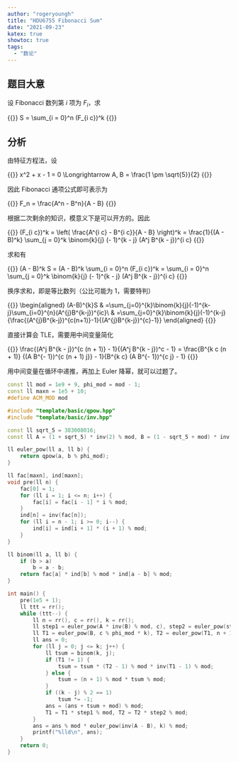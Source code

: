 ```yaml
---
author: "rogeryoungh"
title: "HDU6755 Fibonacci Sum"
date: "2021-09-23"
katex: true
showtoc: true
tags: 
  - "数论"
---
```


## 题目大意

设 Fibonacci 数列第 $i$ 项为 $F_i$，求

{{<display-math>}}
S = \sum_{i = 0}^n (F_{i c})^k
{{</display-math>}}

## 分析

由特征方程法，设

{{<display-math>}}
x^2 + x - 1 = 0 \Longrightarrow A, B = \frac{1 \pm \sqrt{5}}{2}
{{</display-math>}}

因此 Fibonacci 通项公式即可表示为

{{<display-math>}}
F_n = \frac{A^n - B^n}{A - B}
{{</display-math>}}

根据二次剩余的知识，模意义下是可以开方的。因此

{{<display-math>}}
(F_{i c})^k = \left( \frac{A^{i c} - B^{i c}}{A - B} \right)^k
= \frac{1}{(A - B)^k} \sum_{j = 0}^k \binom{k}{j} (- 1)^{k - j} (A^j B^{k - j})^{i c}
{{</display-math>}}

求和有

{{<display-math>}}
(A - B)^k S = (A - B)^k \sum_{i = 0}^n (F_{i c})^k = \sum_{i = 0}^n \sum_{j
= 0}^k \binom{k}{j} (- 1)^{k - j} (A^j B^{k - j})^{i c}
{{</display-math>}}

换序求和，即是等比数列（公比可能为 $1$，需要特判）

{{<display-math>}}
\begin{aligned}
(A-B)^{k}S
& =\sum_{j=0}^{k}\binom{k}{j}(-1)^{k-j}\sum_{i=0}^{n}(A^{j}B^{k-j})^{ic}\\
& =\sum_{j=0}^{k}\binom{k}{j}(-1)^{k-j}{\frac{(A^{j}B^{k-j})^{c(n+1)}-1}{(A^{j}B^{k-j})^{c}-1}}
\end{aligned}
{{</display-math>}}

直接计算会 TLE，需要用中间变量简化

{{<display-math>}}
\frac{(A^j B^{k - j})^{c (n + 1)} - 1}{(A^j B^{k - j})^c - 1} = \frac{B^{k c (n + 1)} {(A B^{- 1})^{c (n + 1) j}}  - 1}{B^{k c} (A B^{- 1})^{c j} - 1}
{{</display-math>}}

用中间变量在循环中递推，再加上 Euler 降幂，就可以过题了。

```cpp
const ll mod = 1e9 + 9, phi_mod = mod - 1;
const ll maxn = 1e5 + 10;
#define ACM_MOD mod

#include "template/basic/qpow.hpp"
#include "template/basic/inv.hpp"

const ll sqrt_5 = 383008016;
const ll A = (1 + sqrt_5) * inv(2) % mod, B = (1 - sqrt_5 + mod) * inv(2) % mod;

ll euler_pow(ll a, ll b) {
    return qpow(a, b % phi_mod);
}

ll fac[maxn], ind[maxn];
void pre(ll n) {
    fac[0] = 1;
    for (ll i = 1; i <= n; i++) {
        fac[i] = fac[i - 1] * i % mod;
    }
    ind[n] = inv(fac[n]);
    for (ll i = n - 1; i >= 0; i--) {
        ind[i] = ind[i + 1] * (i + 1) % mod;
    }
}

ll binom(ll a, ll b) {
    if (b > a)
        b = a - b;
    return fac[a] * ind[b] % mod * ind[a - b] % mod;
}

int main() {
    pre(1e5 + 1);
    ll ttt = rr();
    while (ttt--) {
        ll n = rr(), c = rr(), k = rr();
        ll step1 = euler_pow(A * inv(B) % mod, c), step2 = euler_pow(step1, n + 1);
        ll T1 = euler_pow(B, c % phi_mod * k), T2 = euler_pow(T1, n + 1);
        ll ans = 0;
        for (ll j = 0; j <= k; j++) {
            ll tsum = binom(k, j);
            if (T1 != 1) {
                tsum = tsum * (T2 - 1) % mod * inv(T1 - 1) % mod;
            } else {
                tsum = (n + 1) % mod * tsum % mod;
            }
            if ((k - j) % 2 == 1)
                tsum *= -1;
            ans = (ans + tsum + mod) % mod;
            T1 = T1 * step1 % mod, T2 = T2 * step2 % mod;
        }
        ans = ans % mod * euler_pow(inv(A - B), k) % mod;
        printf("%lld\n", ans);
    }
    return 0;
}
```
